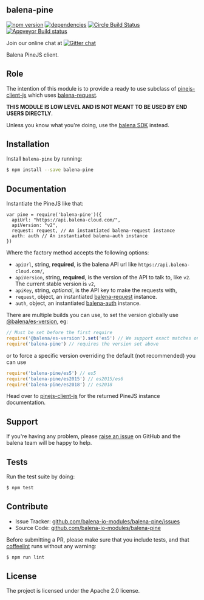 balena-pine
----------

[![npm version](https://badge.fury.io/js/balena-pine.svg)](http://badge.fury.io/js/balena-pine)
[![dependencies](https://david-dm.org/balena-io-modules/balena-pine.png)](https://david-dm.org/balena-io-modules/balena-pine.png)
[![Circle Build Status](https://circleci.com/gh/balena-io-modules/balena-pine/tree/master.svg?style=shield)](https://circleci.com/gh/balena-io-modules/balena-pine)
[![Appveyor Build status](https://ci.appveyor.com/api/projects/status/8k6fb53ttm73m5ah/branch/master?svg=true)](https://ci.appveyor.com/project/resin-io/balena-pine/branch/master)

Join our online chat at [![Gitter chat](https://badges.gitter.im/balena-io/chat.png)](https://gitter.im/balena-io/chat)

Balena PineJS client.

Role
----

The intention of this module is to provide a ready to use subclass of [pinejs-client-js](https://github.com/balena-io/pinejs-client-js) which uses [balena-request](https://github.com/balena-io-modules/balena-request).

**THIS MODULE IS LOW LEVEL AND IS NOT MEANT TO BE USED BY END USERS DIRECTLY**.

Unless you know what you're doing, use the [balena SDK](https://github.com/balena-io/balena-sdk) instead.

Installation
------------

Install `balena-pine` by running:

```sh
$ npm install --save balena-pine
```

Documentation
-------------

Instantiate the PineJS like that:

```
var pine = require('balena-pine')({
  apiUrl: "https://api.balena-cloud.com/",
  apiVersion: "v2",
  request: request, // An instantiated balena-request instance
  auth: auth // An instantiated balena-auth instance
})
```

Where the factory method accepts the following options:
* `apiUrl`, string, **required**, is the balena API url like `https://api.balena-cloud.com/`,
* `apiVersion`, string, **required**, is the version of the API to talk to, like `v2`. The current stable version is `v2`,
* `apiKey`, string, *optional*, is the API key to make the requests with,
* `request`, object, an instantiated [balena-request](https://github.com/balena-io/balena-request) instance.
* `auth`, object, an instantiated [balena-auth](https://github.com/balena-io-modules/balena-auth) instance.



There are multiple builds you can use, to set the version globally use [@balena/es-version](https://github.com/balena-io-modules/balena-es-version), eg:
```js
// Must be set before the first require
require('@balena/es-version').set('es5') // We support exact matches on es5 (default) / es2015 / es2018, see https://github.com/balena-io-modules/balena-es-version for a full list a possible versions
require('balena-pine') // requires the version set above
```
or to force a specific version overriding the default (not recommended) you can use
```js
require('balena-pine/es5') // es5
require('balena-pine/es2015') // es2015/es6
require('balena-pine/es2018') // es2018
```


Head over to [pinejs-client-js](https://github.com/balena-io-modules/pinejs-client-js) for the returned PineJS instance documentation.

Support
-------

If you're having any problem, please [raise an issue](https://github.com/balena-io-modules/balena-pine/issues/new) on GitHub and the balena team will be happy to help.

Tests
-----

Run the test suite by doing:

```sh
$ npm test
```

Contribute
----------

- Issue Tracker: [github.com/balena-io-modules/balena-pine/issues](https://github.com/balena-io-modules/balena-pine/issues)
- Source Code: [github.com/balena-io-modules/balena-pine](https://github.com/balena-io-modules/balena-pine)

Before submitting a PR, please make sure that you include tests, and that [coffeelint](http://www.coffeelint.org/) runs without any warning:

```sh
$ npm run lint
```

License
-------

The project is licensed under the Apache 2.0 license.
